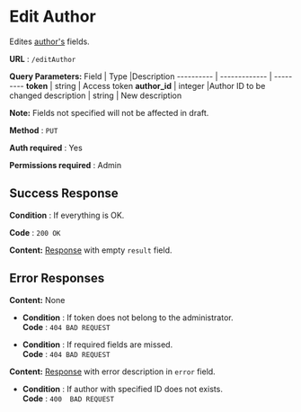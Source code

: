 # Edit Author

Edites [author's](../types/author.md) fields.

**URL** : `/editAuthor`

**Query Parameters:** 
Field | Type |Description
---------- | ------------- | ---------
__token__ | string | Access token
__author_id__ | integer |Author ID to be changed
description | string | New description

**Note:**
Fields not specified will not be affected in draft.

**Method** : `PUT`

**Auth required** : Yes

**Permissions required** : Admin

## Success Response

**Condition** : If everything is OK.

**Code** : `200 OK`

**Content:** [Response](../types/response.md) with empty `result` field.


## Error Responses

**Content:** None
* **Condition** : If token does not belong to the administrator.  
**Code** : `404 BAD REQUEST`

* **Condition** : If required fields are missed.  
**Code** : `404 BAD REQUEST`


**Content:** [Response](../types/response.md) with error description in `error` field.

* **Condition** : If author with specified ID does not exists.  
**Code** : `400  BAD REQUEST`



